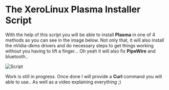 # The XeroLinux Plasma Installer Script

With the help of this script you will be able to install **Plasma** in one of 4 methods as you can see in the image below. Not only that, it will also install the nVidia-dkms drivers and do necessary steps to get things working without you having to lift a finger... Oh yeah it will also fix **PipeWire** and bluetooth.. 

![Script](https://i.imgur.com/DJjpFG8.png)

Work is still in progress. Once done I will provide a **Curl** command you will able to use.. As well as a video explaining everything ;)
